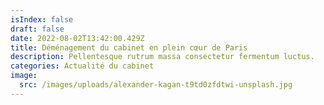 ```yaml
---
isIndex: false
draft: false
date: 2022-08-02T13:42:00.429Z
title: Déménagement du cabinet en plein cœur de Paris
description: Pellentesque rutrum massa consectetur fermentum luctus.
categories: Actualité du cabinet
image:
  src: /images/uploads/alexander-kagan-t9td0zfdtwi-unsplash.jpg
---
```

